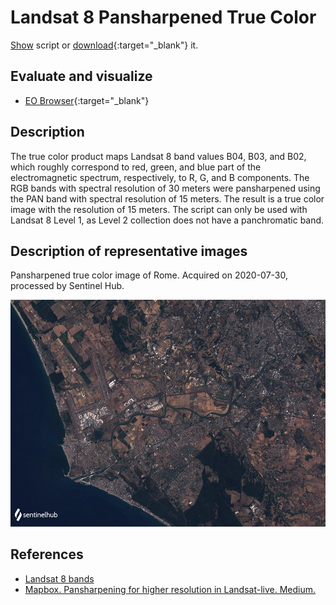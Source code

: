 # Landsat 8 Pansharpened True Color
<a href="#" id='togglescript'>Show</a> script or [download](script.js){:target="_blank"} it.
<div id='script_view' style="display:none">
{% highlight javascript %}
{% include_relative script.js %}
{% endhighlight %}
</div>

## Evaluate and visualize

- [EO Browser](https://sentinelshare.page.link/BjFa){:target="_blank"}   

## Description

The true color product maps Landsat 8 band values B04, B03, and B02, which roughly correspond to red, green, and blue part of the electromagnetic spectrum, respectively, to R, G, and B components. The RGB bands with spectral resolution of 30 meters were pansharpened using the PAN band with spectral resolution of 15 meters. The result is a true color image with the resolution of 15 meters. The script can only be used with Landsat 8 Level 1, as Level 2 collection does not have a panchromatic band. 

## Description of representative images

Pansharpened true color image of Rome. Acquired on 2020-07-30, processed by Sentinel Hub. 

![L8 NDVI](fig/fig1.png)

## References

-  [Landsat 8 bands](https://landsat.gsfc.nasa.gov/landsat-8/landsat-8-bands)
-  [Mapbox. Pansharpening for higher resolution in Landsat-live. Medium.](https://blog.mapbox.com/pansharpening-for-higher-resolution-in-landsat-live-e4717cd7c356)


 
